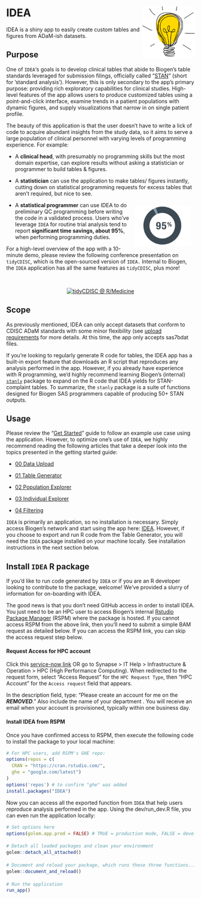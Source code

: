 
<!-- README.md is generated from README.Rmd. Please edit that file -->

# IDEA <a href='https://github.biogen.com/pages/biometrics/SEER/'><img src="man/figures/app_ICON.png" align="right" height="139"/></a>

IDEA is a shiny app to easily create custom tables and figures from
ADaM-ish datasets.

## Purpose

One of `IDEA`‘s goals is to develop clinical tables that abide to
Biogen’s table standards leveraged for submission filings, officially
called
“[STAN](https://biib.sharepoint.com/:w:/r/sites/ADSTCS/DS&G/_layouts/15/Doc.aspx?sourcedoc=%7B86cf7567-db46-4983-9a12-fdc63e77cf98%7D&action=view&wdAccPdf=0&wdparaid=688A3ED1&CID=B3A09B8B-6A35-4F43-A484-5E9EF88CD5FA&wdLOR=c8053EEAB-66ED-4CA0-9B71-331B73267CD8)”
(short for ’standard analysis’). However, this is only secondary to the
app’s primary purpose: providing rich exploratory capabilities for
clinical studies. High-level features of the app allows users to produce
customized tables using a point-and-click interface, examine trends in a
patient populations with dynamic figures, and supply visualizations that
narrow in on single patient profile.

The beauty of this application is that the user doesn’t have to write a
lick of code to acquire abundant insights from the study data, so it
aims to serve a large population of clinical personnel with varying
levels of programming experience. For example:

-   A **clinical head**, with presumably no programming skills but the
    most domain expertise, can explore results without asking a
    statistician or programmer to build tables & figures.

<div class="floatting">

-   A **statistician** can use the application to make tables/ figures
    instantly, cutting down on statistical programming requests for
    excess tables that aren’t required, but nice to see.

<img src="man/figures/pct_95_cropped.jpg" width="30%" style="float:right; padding:10px" />

</div>

-   A **statistical programmer** can use IDEA to do preliminary QC
    programming before writing the code in a validated process. Users
    who’ve leverage `IDEA` for routine trial analysis tend to report
    **significant time savings, about 95%**, when performing programming
    duties.

For a high-level overview of the app with a 10-minute demo, please
review the following conference presentation on `tidyCDISC`, which is
the open-sourced version of `IDEA.` Internal to Biogen, the `IDEA`
application has all the same features as `tidyCDISC`, plus more!

<br>

<center>

[![tidyCDISC @
R/Medicine](man/figures/tidyCDISC_RMedicine_thumbnail.png)](https://youtu.be/QeHSjw-vU3U?t=103)

</center>

## Scope

As previously mentioned, IDEA can only accept datasets that conform to
CDISC ADaM standards with some minor flexibility (see [upload
requirements](https://github.biogen.com/pages/biometrics/SEER/articles/x00_Data_Upload.html)
for more details. At this time, the app only accepts sas7bdat files.

If you’re looking to regularly generate R code for tables, the IDEA app
has a built-in export feature that downloads an R script that reproduces
any analysis performed in the app. However, if you already have
experience with R programming, we’d highly recommend learning Biogen’s
(internal)
[`stanly`](https://www.google.com/) package
to expand on the R code that IDEA yields for STAN-complaint tables. To
summarize, the `stanly` package is a suite of functions designed for
Biogen SAS programmers capable of producing 50+ STAN outputs.

## Usage

Please review the “[Get
Started](https://biogen-inc.github.io/tidyCDISC/articles/IDEA.html)”
guide to follow an example use case using the application. However, to
optimize one’s use of `IDEA`, we highly recommend reading the following
articles that take a deeper look into the topics presented in the
getting started guide:

-   [00 Data
    Upload](https://github.biogen.com/pages/biometrics/SEER/articles/x00_Data_Upload.html)

-   [01 Table
    Generator](https://github.biogen.com/pages/biometrics/SEER/articles/x01_Table_Generator.html)

-   [02 Population
    Explorer](https://github.biogen.com/pages/biometrics/SEER/articles/x02_Pop_Exp.html)

-   [03 Individual
    Explorer](https://github.biogen.com/pages/biometrics/SEER/articles/x03_Indv_Expl.html)

-   [04
    Filtering](https://github.biogen.com/pages/biometrics/SEER/articles/x04_Filtering.html)

`IDEA` is primarily an application, so no installation is necessary.
Simply access Biogen’s network and start using the app here:
[IDEA](https://bit.ly/tidyCDISC/). However, if you
choose to export and run R code from the Table Generator, you will need
the `IDEA` package installed on your machine locally. See installation
instructions in the next section below.

## Install `IDEA` R package

If you’d like to run code generated by `IDEA` or if you are an R
developer looking to contribute to the package, welcome! We’ve provided
a slurry of information for on-boarding with IDEA.

The good news is that you don’t need GitHub access in order to install
IDEA. You just need to be an HPC user to access Biogen’s internal
[Rstudio Package
Manager](https://www.google.com/)
(RSPM) where the package is hosted. If you cannot access RSPM from the
above link, then you’ll need to submit a simple BAM request as detailed
below. If you can access the RSPM link, you can skip the access request
step below.

#### Request Access for HPC account

Click this [service-now
link](https://www.google.com/)
OR go to Synapse &gt; IT Help &gt; Infrastructure & Operation &gt; HPC
(High Performance Computing). When redirected to the request form,
select “Access Request” for the `HPC Request Type`, then “HPC Account”
for the `Access request` field that appears.

In the description field, type: “Please create an account for me on the
***REMOVED***.” Also include the name of your
department . You will
receive an email when your account is provisioned, typically within one
business day.

#### Install IDEA from RSPM

Once you have confirmed access to RSPM, then execute the following code
to install the package to your local machine:

``` r
# For HPC users, add RSPM's GHE repo:
options(repos = c(
  CRAN = "https://cran.rstudio.com/",
  ghe = "google.com/latest")
)
options('repos') # to confirm "ghe" was added
install.packages("IDEA")
```

Now you can access all the exported function from `IDEA` that help users
reproduce analysis performed in the app. Using the dev/run\_dev.R file,
you can even run the application locally:

``` r
# Set options here
options(golem.app.prod = FALSE) # TRUE = production mode, FALSE = development mode

# Detach all loaded packages and clean your environment
golem::detach_all_attached()

# Document and reload your package, which runs these three functions...
golem::document_and_reload()

# Run the application 
run_app()
```
